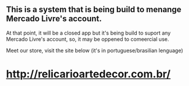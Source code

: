 ## This is a system that is being build to menange Mercado Livre's account. 

At that point, it will be a closed app but it's being build to suport any Mercado Livre's 
account, so, it may be oppened to comeercial use.

Meet our store, visit the site below (it's in portuguese/brasilian lenguage) 
# http://relicarioartedecor.com.br/  
